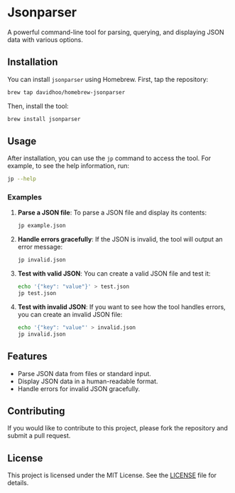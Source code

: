 # Jsonparser

A powerful command-line tool for parsing, querying, and displaying JSON data with various options.

## Installation

You can install `jsonparser` using Homebrew. First, tap the repository:

```bash
brew tap davidhoo/homebrew-jsonparser
```

Then, install the tool:

```bash
brew install jsonparser
```

## Usage

After installation, you can use the `jp` command to access the tool. For example, to see the help information, run:

```bash
jp --help
```

### Examples

1. **Parse a JSON file**:
   To parse a JSON file and display its contents:
   ```bash
   jp example.json
   ```

2. **Handle errors gracefully**:
   If the JSON is invalid, the tool will output an error message:
   ```bash
   jp invalid.json
   ```

3. **Test with valid JSON**:
   You can create a valid JSON file and test it:
   ```bash
   echo '{"key": "value"}' > test.json
   jp test.json
   ```

4. **Test with invalid JSON**:
   If you want to see how the tool handles errors, you can create an invalid JSON file:
   ```bash
   echo '{"key": "value"' > invalid.json
   jp invalid.json
   ```

## Features

- Parse JSON data from files or standard input.
- Display JSON data in a human-readable format.
- Handle errors for invalid JSON gracefully.

## Contributing

If you would like to contribute to this project, please fork the repository and submit a pull request.

## License

This project is licensed under the MIT License. See the [LICENSE](LICENSE) file for details.

